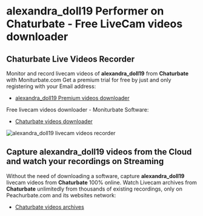 # alexandra_doll19 Performer on Chaturbate - Free LiveCam videos downloader

## Chaturbate Live Videos Recorder

Monitor and record livecam videos of **alexandra_doll19** from **Chaturbate** with Moniturbate.com
Get a premium trial for free by just and only registering with your Email address:
* [alexandra_doll19 Premium videos downloader](https://moniturbate.com/request-demo-licence-key.html)

Free livecam videos downloader - Moniturbate Software:
* [Chaturbate videos downloader](https://moniturbate.com/moniturbate-download-software.html)

![alexandra_doll19 livecam videos recorder](https://peachurnet.com/templates/moniturbate-software.png)


## Capture alexandra_doll19 videos from the Cloud and watch your recordings on Streaming

Without the need of downloading a software, capture **alexandra_doll19** livecam videos from **Chaturbate** 100% online.
Watch Livecam archives from **Chaturbate** unlimitedly from thousands of existing recordings, only on Peachurbate.com and its websites network:
* [Chaturbate videos archives](https://peachurnet.com/)